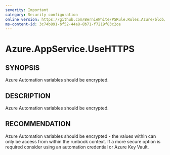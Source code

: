 ```yaml
---
severity: Important
category: Security configuration
online version: https://github.com/BernieWhite/PSRule.Rules.Azure/blob/master/docs/rules/en-US/Azure.Automation.EncryptVariables.md
ms-content-id: 3c74b891-bf52-44a8-8b71-f7219f83c2ce
---
```


# Azure.AppService.UseHTTPS

## SYNOPSIS

Azure Automation variables should be encrypted.

## DESCRIPTION

Azure Automation variables should be encrypted.

## RECOMMENDATION

Azure Automation variables should be encrypted - the values within can only be access from within the runbook context.
If a more secure option is required consider using an automation credential or Azure Key Vault.
